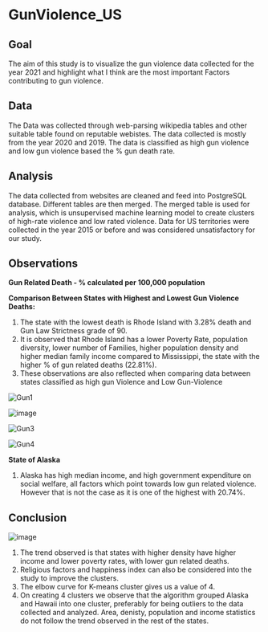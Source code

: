 # GunViolence_US

## Goal

The aim of this study is to visualize the gun violence data collected for the year 2021 and highlight what I think are the most important Factors contributing to gun violence.

## Data

The Data was collected through web-parsing wikipedia tables and other suitable table found on reputable webistes. The data collected is mostly from the year 2020 and 2019. The data is classified as high gun violence and low gun violence based the % gun death rate.

## Analysis

The data collected from websites are cleaned and feed into PostgreSQL database. Different tables are then merged. The merged table is used for analysis, which is unsupervised machine learning model to create clusters of high-rate violence and low rated violence. Data for US territories were collected in the year 2015 or before and was considered unsatisfactory for our study.

## Observations

**Gun Related Death - % calculated per 100,000 population**

**Comparison Between States with Highest and Lowest Gun Violence Deaths:**

1. The state with the lowest death is Rhode Island with 3.28% death and Gun Law Strictness grade of 90.
2. It is observed that Rhode Island has a lower Poverty Rate, population diversity, lower number of Families, higher population density and higher median family income compared to Mississippi, the state with the higher % of gun related deaths (22.81%).
3. These observations are also reflected when comparing data between states classified as high gun Violence and Low Gun-Violence

![Gun1](https://user-images.githubusercontent.com/100053788/235381271-c84fd330-ffd2-481e-9e9a-f7512b0c356a.png)


![image](https://user-images.githubusercontent.com/100053788/235382074-6736990d-66cd-49d1-a004-6f96dc6fd6f7.png)


![Gun3](https://user-images.githubusercontent.com/100053788/235381859-3a0ea983-1bf6-470b-b94e-5cc32e6b437b.png)


![Gun4](https://user-images.githubusercontent.com/100053788/235381875-3027437c-f3c0-4237-b0fa-a13b70a71dec.png)
      

**State of Alaska**

1. Alaska has high median income, and high government expenditure on social welfare, all factors which point towards low gun related violence. However that is not the case as it is one of the highest with 20.74%.


## Conclusion

![image](https://user-images.githubusercontent.com/100053788/235393621-3762bc69-6e5a-4d00-8d94-55d85ab0b55e.png)

1. The trend observed is that states with higher density have higher income and lower poverty rates, with lower gun related deaths.
2. Religious factors and happiness index can also be considered into the study to improve the clusters.
3. The elbow curve for K-means cluster gives us a value of 4.
4. On creating 4 clusters we observe that the algorithm grouped Alaska and Hawaii into one cluster, preferably for being outliers to the data collected and analyzed. Area, denisty, population and income statistics do not follow the trend observed in the rest of the states.
